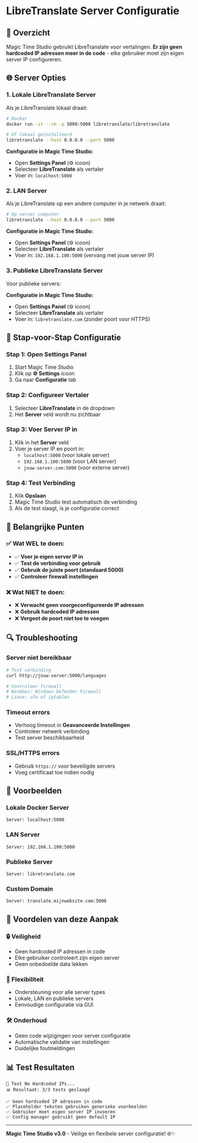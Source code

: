 # LibreTranslate Server Configuratie

## 🎯 **Overzicht**

Magic Time Studio gebruikt LibreTranslate voor vertalingen. **Er zijn geen hardcoded IP adressen meer in de code** - elke gebruiker moet zijn eigen server IP configureren.

## 🌐 **Server Opties**

### **1. Lokale LibreTranslate Server**

Als je LibreTranslate lokaal draait:

```bash
# Docker
docker run -it --rm -p 5000:5000 libretranslate/libretranslate

# Of lokaal geïnstalleerd
libretranslate --host 0.0.0.0 --port 5000
```

**Configuratie in Magic Time Studio:**
- Open **Settings Panel** (⚙️ icoon)
- Selecteer **LibreTranslate** als vertaler
- Voer in: `localhost:5000`

### **2. LAN Server**

Als je LibreTranslate op een andere computer in je netwerk draait:

```bash
# Op server computer
libretranslate --host 0.0.0.0 --port 5000
```

**Configuratie in Magic Time Studio:**
- Open **Settings Panel** (⚙️ icoon)
- Selecteer **LibreTranslate** als vertaler
- Voer in: `192.168.1.100:5000` (vervang met jouw server IP)

### **3. Publieke LibreTranslate Server**

Voor publieke servers:

**Configuratie in Magic Time Studio:**
- Open **Settings Panel** (⚙️ icoon)
- Selecteer **LibreTranslate** als vertaler
- Voer in: `libretranslate.com` (zonder poort voor HTTPS)

## 🔧 **Stap-voor-Stap Configuratie**

### **Stap 1: Open Settings Panel**
1. Start Magic Time Studio
2. Klik op **⚙️ Settings** icoon
3. Ga naar **Configuratie** tab

### **Stap 2: Configureer Vertaler**
1. Selecteer **LibreTranslate** in de dropdown
2. Het **Server** veld wordt nu zichtbaar

### **Stap 3: Voer Server IP in**
1. Klik in het **Server** veld
2. Voer je server IP en poort in:
   - `localhost:5000` (voor lokale server)
   - `192.168.1.100:5000` (voor LAN server)
   - `jouw-server.com:5000` (voor externe server)

### **Stap 4: Test Verbinding**
1. Klik **Opslaan**
2. Magic Time Studio test automatisch de verbinding
3. Als de test slaagt, is je configuratie correct

## 🚨 **Belangrijke Punten**

### ✅ **Wat WEL te doen:**
- ✅ **Voer je eigen server IP in**
- ✅ **Test de verbinding voor gebruik**
- ✅ **Gebruik de juiste poort (standaard 5000)**
- ✅ **Controleer firewall instellingen**

### ❌ **Wat NIET te doen:**
- ❌ **Verwacht geen voorgeconfigureerde IP adressen**
- ❌ **Gebruik hardcoded IP adressen**
- ❌ **Vergeet de poort niet toe te voegen**

## 🔍 **Troubleshooting**

### **Server niet bereikbaar**
```bash
# Test verbinding
curl http://jouw-server:5000/languages

# Controleer firewall
# Windows: Windows Defender Firewall
# Linux: ufw of iptables
```

### **Timeout errors**
- Verhoog timeout in **Geavanceerde Instellingen**
- Controleer netwerk verbinding
- Test server beschikbaarheid

### **SSL/HTTPS errors**
- Gebruik `https://` voor beveiligde servers
- Voeg certificaat toe indien nodig

## 📝 **Voorbeelden**

### **Lokale Docker Server**
```
Server: localhost:5000
```

### **LAN Server**
```
Server: 192.168.1.100:5000
```

### **Publieke Server**
```
Server: libretranslate.com
```

### **Custom Domain**
```
Server: translate.mijnwebsite.com:5000
```

## 🎉 **Voordelen van deze Aanpak**

### **🔒 Veiligheid**
- Geen hardcoded IP adressen in code
- Elke gebruiker controleert zijn eigen server
- Geen onbedoelde data lekken

### **🔧 Flexibiliteit**
- Ondersteuning voor alle server types
- Lokale, LAN en publieke servers
- Eenvoudige configuratie via GUI

### **🛠️ Onderhoud**
- Geen code wijzigingen voor server configuratie
- Automatische validatie van instellingen
- Duidelijke foutmeldingen

## 📊 **Test Resultaten**

```
🧪 Test No Hardcoded IPs...
📊 Resultaat: 3/3 tests geslaagd

✅ Geen hardcoded IP adressen in code
✅ Placeholder teksten gebruiken generieke voorbeelden
✅ Gebruiker moet eigen server IP invoeren
✅ Config manager gebruikt geen default IP
```

---

**Magic Time Studio v3.0** - Veilige en flexibele server configuratie! 🌐✨
